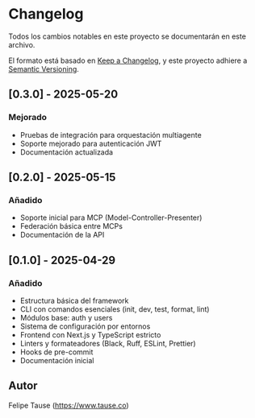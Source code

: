 # Changelog

Todos los cambios notables en este proyecto se documentarán en este archivo.

El formato está basado en [Keep a Changelog](https://keepachangelog.com/es/1.0.0/),
y este proyecto adhiere a [Semantic Versioning](https://semver.org/spec/v2.0.0.html).

## [0.3.0] - 2025-05-20

### Mejorado
- Pruebas de integración para orquestación multiagente
- Soporte mejorado para autenticación JWT
- Documentación actualizada

## [0.2.0] - 2025-05-15

### Añadido
- Soporte inicial para MCP (Model-Controller-Presenter)
- Federación básica entre MCPs
- Documentación de la API

## [0.1.0] - 2025-04-29

### Añadido
- Estructura básica del framework
- CLI con comandos esenciales (init, dev, test, format, lint)
- Módulos base: auth y users
- Sistema de configuración por entornos
- Frontend con Next.js y TypeScript estricto
- Linters y formateadores (Black, Ruff, ESLint, Prettier)
- Hooks de pre-commit
- Documentación inicial

## Autor
Felipe Tause (https://www.tause.co)
